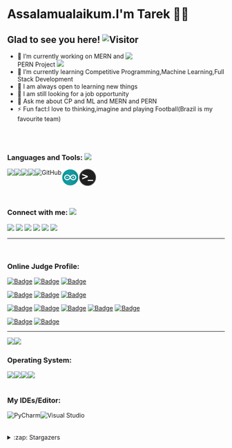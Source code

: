 # Assalamualaikum.I'm Tarek 👋✨


## Glad to see you here!  ![Visitor](https://estruyf-github.azurewebsites.net/api/VisitorHit?user=tarektusher&repo=tarektusher&countColorcountColor&countColor=%237B1E7A)

<img align='right' src="https://media.giphy.com/media/lqwcYeLIvQSUcSf6nP/giphy.gif" width="230">


- 🔭 I’m currently working on MERN and PERN Project <img src="https://media.giphy.com/media/Ll22OhMLAlVDb8UQWe/giphy.gif" width="60"></h2>
- 🌱 I’m currently learning Competitive Programming,Machine Learning,Full Stack Development
- 👯 I am always open to learning new things
- 🤔 I am still looking for a job opportunity
- 💬 Ask me about CP and ML and MERN and PERN
- ⚡ Fun fact:I love to thinking,imagine and playing Football(Brazil is my favourite team)



<br>
<br>

### Languages and Tools: <img src="https://media.giphy.com/media/WUlplcMpOCEmTGBtBW/giphy.gif" width="50">

[<img align="left" src="https://img.shields.io/badge/C-00599C?style=for-the-badge&logo=c&logoColor=white" />](https://github.com/tarektusher)
[<img  align="left" src="https://img.shields.io/badge/C%2B%2B-00599C?style=for-the-badge&logo=c%2B%2B&logoColor=white" />](https://github.com/tarektusher)
[<img align="left" src="https://img.shields.io/badge/Python-3776AB?style=for-the-badge&logo=python&logoColor=white" />](https://github.com/tarektusher)
[<img align="left" src="https://img.shields.io/badge/Git-F05032?style=for-the-badge&logo=git&logoColor=white" />](https://github.com/tarektusher)
[<img align="left" alt="GitHub" src="https://img.shields.io/badge/github%20-%23121011.svg?&style=for-the-badge&logo=github&logoColor=white"/>](https://github.com/tarektusher)
[<img align="left" alt="Arduino" width="40px" src="https://raw.githubusercontent.com/github/explore/80688e429a7d4ef2fca1e82350fe8e3517d3494d/topics/arduino/arduino.png" />](https://github.com/tarektusher)
[<img align="left" alt="Terminal" width="40px" src="https://raw.githubusercontent.com/github/explore/80688e429a7d4ef2fca1e82350fe8e3517d3494d/topics/terminal/terminal.png" />](https://github.com/tarektusher)

<br>
<br>
<br>
<br>


### Connect with me: <img src="https://media.giphy.com/media/6h8jgwC3dU6vS/giphy.gif" width="40"> 

[<img src="https://img.icons8.com/color/48/000000/facebook-circled--v3.png"/>](https://www.facebook.com/profile.php?id=100011716865124)
[<img src="https://img.icons8.com/doodle/48/000000/quora--v1.png"/>](https://bn.quora.com/profile/Md-Tarek-Hossen-2)
[<img src="https://img.icons8.com/color/48/000000/instagram-new--v2.png"/>](https://www.instagram.com/zyantarek/)
[<img src="https://img.icons8.com/color/48/000000/stackoverflow.png"/>](https://stackoverflow.com/users/11255406/md-tarek)
[<img src="https://img.icons8.com/fluent/48/000000/gmail--v2.png"/>](mailto:mdtarek168504@gmail.com)
[<img src="https://img.icons8.com/color/48/000000/github--v1.png"/>](https://github.com/tarektusher)

---

<br>

### Online Judge Profile:

[![Badge](https://cp-logo.vercel.app/codeforces/T--o_o--T?logo=true)](https://codeforces.com/profile/T--o_o--T)  [![Badge](https://cp-logo.vercel.app/atcoder/The_Black_Door?logo=true)](https://atcoder.jp/users/The_Black_Door)  [![Badge](https://img.shields.io/badge/Toph--brightgreen)](https://toph.co/u/Balchal)  

[![Badge](https://img.shields.io/badge/Hacker-Rank-yellowgreen)](https://www.hackerrank.com/mdtarek168504)  [![Badge](https://img.shields.io/badge/Hacker-Earth-green)](https://www.hackerearth.com/@mdtarek168504)  [![Badge](https://img.shields.io/badge/Light-OJ-ff69b4)](https://lightoj.com/user/zyantarek) 

[![Badge](https://cp-logo.vercel.app/codechef/afroja?logo=true)](https://www.codechef.com/users/afroja)  [![Badge](https://img.shields.io/badge/Spoj--red)](https://www.spoj.com/myaccount/)  [![Badge](https://img.shields.io/badge/UVa--blue)](https://onlinejudge.org/index.php?option=com_comprofiler&Itemid=3)       [![Badge](https://img.shields.io/badge/Timus--blueviolet)](https://acm.timus.ru/problemset.aspx)  [![Badge](https://img.shields.io/badge/Top-Coder-critical)](https://arena.topcoder.com/index.html#/u/dashboard) 

[![Badge](https://img.shields.io/badge/Project-Eular-9cf)](https://projecteuler.net/progress)  [![Badge](https://img.shields.io/badge/Gonit-Zoggo-informational)](https://gonitzoggo.com/profile/view/devjewelcouict10) 

---

<a href="https://tarektusher.github.io/"><img height="127px" src="https://github-readme-stats.vercel.app/api?username=tarektusher&hide_title=true&hide_border=true&show_icons=true&include_all_commits=true&count_private=true&line_height=21&text_color=000&icon_color=000&bg_color=0,ea6161,ffc64d,fffc4d,52fa5a&theme=graywhite" /><img height="127px" src="https://github-readme-stats.vercel.app/api/top-langs/?username=tarektusher&hide_title=true&hide_border=true&layout=compact&langs_count=10&text_color=000&icon_color=fff&bg_color=0,52fa5a,4dfcff,c64dff&theme=graywhite" /></a>


### Operating System:
 <img align="left" src="https://img.shields.io/badge/Android-3DDC84?style=for-the-badge&logo=android&logoColor=white" />
 <img align="left" src="https://img.shields.io/badge/Windows-0078D6?style=for-the-badge&logo=windows&logoColor=white" />
 <img align="left" src="https://img.shields.io/badge/Linux-FCC624?style=for-the-badge&logo=linux&logoColor=black" />
 <img align="left" src="https://img.shields.io/badge/Ubuntu-E95420?style=for-the-badge&logo=ubuntu&logoColor=white" />
 
<br>
<br>

### My IDEs/Editor:
 <img align="left" alt="PyCharm" src="https://img.shields.io/badge/PyCharm-000000.svg?&style=for-the-badge&logo=PyCharm&logoColor=white"/>
 <img align="left" alt="Visual Studio" src="https://img.shields.io/badge/Visual%20Studio-5C2D91.svg?&style=for-the-badge&logo=visual-studio&logoColor=white"/>

<br>
<br>
<br>

<details>
 <summary> :zap: Stargazers </summary>
 
  [![Stargazers repo roster for @tarektusher/tarektusher](https://reporoster.com/stars/tarektusher/tarektusher)](https://github.com/tarektusher/tarektusher/stargazers)

</details>
